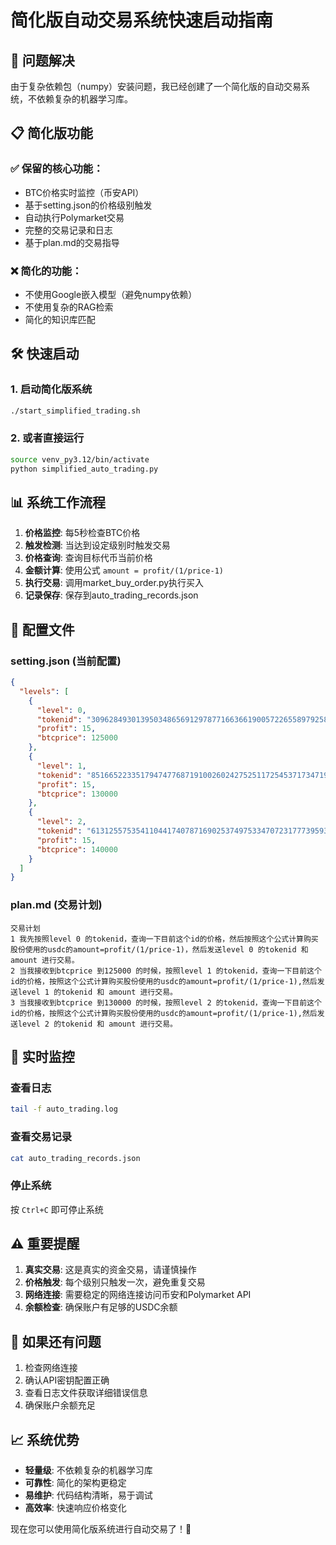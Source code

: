 # 简化版自动交易系统快速启动指南

## 🚀 问题解决

由于复杂依赖包（numpy）安装问题，我已经创建了一个简化版的自动交易系统，不依赖复杂的机器学习库。

## 📋 简化版功能

### ✅ 保留的核心功能：
- BTC价格实时监控（币安API）
- 基于setting.json的价格级别触发
- 自动执行Polymarket交易
- 完整的交易记录和日志
- 基于plan.md的交易指导

### ❌ 简化的功能：
- 不使用Google嵌入模型（避免numpy依赖）
- 不使用复杂的RAG检索
- 简化的知识库匹配

## 🛠️ 快速启动

### 1. 启动简化版系统
```bash
./start_simplified_trading.sh
```

### 2. 或者直接运行
```bash
source venv_py3.12/bin/activate
python simplified_auto_trading.py
```

## 📊 系统工作流程

1. **价格监控**: 每5秒检查BTC价格
2. **触发检测**: 当达到设定级别时触发交易
3. **价格查询**: 查询目标代币当前价格
4. **金额计算**: 使用公式 `amount = profit/(1/price-1)`
5. **执行交易**: 调用market_buy_order.py执行买入
6. **记录保存**: 保存到auto_trading_records.json

## 🔧 配置文件

### setting.json (当前配置)
```json
{
  "levels": [
    {
      "level": 0,
      "tokenid": "30962849301395034865691297877166366190057226558979258784219057690978861378316",
      "profit": 15,
      "btcprice": 125000
    },
    {
      "level": 1,
      "tokenid": "85166522335179474776871910026024275251172545371734719891846488022601938005114",
      "profit": 15,
      "btcprice": 130000
    },
    {
      "level": 2,
      "tokenid": "61312557535411044174078716902537497533470723177739593226047128539006706238224",
      "profit": 15,
      "btcprice": 140000
    }
  ]
}
```

### plan.md (交易计划)
```
交易计划
1 我先按照level 0 的tokenid，查询一下目前这个id的价格，然后按照这个公式计算购买股份使用的usdc的amount=profit/(1/price-1)，然后发送level 0 的tokenid 和 amount 进行交易。
2 当我接收到btcprice 到125000 的时候，按照level 1 的tokenid，查询一下目前这个id的价格，按照这个公式计算购买股份使用的usdc的amount=profit/(1/price-1),然后发送level 1 的tokenid 和 amount 进行交易。
3 当我接收到btcprice 到130000 的时候，按照level 2 的tokenid，查询一下目前这个id的价格，按照这个公式计算购买股份使用的usdc的amount=profit/(1/price-1),然后发送level 2 的tokenid 和 amount 进行交易。
```

## 📱 实时监控

### 查看日志
```bash
tail -f auto_trading.log
```

### 查看交易记录
```bash
cat auto_trading_records.json
```

### 停止系统
按 `Ctrl+C` 即可停止系统

## ⚠️ 重要提醒

1. **真实交易**: 这是真实的资金交易，请谨慎操作
2. **价格触发**: 每个级别只触发一次，避免重复交易
3. **网络连接**: 需要稳定的网络连接访问币安和Polymarket API
4. **余额检查**: 确保账户有足够的USDC余额

## 🐛 如果还有问题

1. 检查网络连接
2. 确认API密钥配置正确
3. 查看日志文件获取详细错误信息
4. 确保账户余额充足

## 📈 系统优势

- **轻量级**: 不依赖复杂的机器学习库
- **可靠性**: 简化的架构更稳定
- **易维护**: 代码结构清晰，易于调试
- **高效率**: 快速响应价格变化

现在您可以使用简化版系统进行自动交易了！🚀
